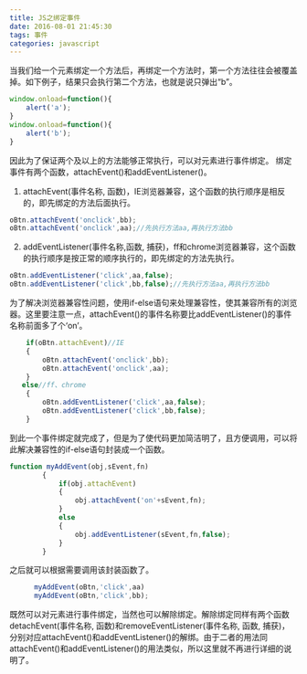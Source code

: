 ```yaml
---
title: JS之绑定事件
date: 2016-08-01 21:45:30
tags: 事件
categories: javascript
---
```

当我们给一个元素绑定一个方法后，再绑定一个方法时，第一个方法往往会被覆盖掉。如下例子，结果只会执行第二个方法，也就是说只弹出“b”。
``` javascript
window.onload=function(){
    alert('a');
}
window.onload=function(){
    alert('b');
}
```
因此为了保证两个及以上的方法能够正常执行，可以对元素进行事件绑定。
绑定事件有两个函数，attachEvent()和addEventListener()。
1. attachEvent(事件名称, 函数)，IE浏览器兼容，这个函数的执行顺序是相反的，即先绑定的方法后面执行。
``` javascript
oBtn.attachEvent('onclick',bb);
oBtn.attachEvent('onclick',aa);//先执行方法aa,再执行方法bb
```
2. addEventListener(事件名称,函数, 捕获)，ff和chrome浏览器兼容，这个函数的执行顺序是按正常的顺序执行的，即先绑定的方法先执行。
``` javascript
oBtn.addEventListener('click',aa,false);
oBtn.addEventListener('click',bb,false);//先执行方法aa,再执行方法bb
```
为了解决浏览器兼容性问题，使用if-else语句来处理兼容性，使其兼容所有的浏览器。这里要注意一点，attachEvent()的事件名称要比addEventListener()的事件名称前面多了个‘on’。
``` javascript
    if(oBtn.attachEvent)//IE
    {
        oBtn.attachEvent('onclick',bb);
        oBtn.attachEvent('onclick',aa);
    }
   else//ff、chrome
    {
        oBtn.addEventListener('click',aa,false);
        oBtn.addEventListener('click',bb,false);
    }
```
到此一个事件绑定就完成了，但是为了使代码更加简洁明了，且方便调用，可以将此解决兼容性的if-else语句封装成一个函数。
``` javascript
function myAddEvent(obj,sEvent,fn)
        {
            if(obj.attachEvent)
            {
                obj.attachEvent('on'+sEvent,fn);
            }
            else
            {
                obj.addEventListener(sEvent,fn,false);
            }
        }
```
之后就可以根据需要调用该封装函数了。
``` javascript
      myAddEvent(oBtn,'click',aa)
      myAddEvent(oBtn,'click',bb);
```
既然可以对元素进行事件绑定，当然也可以解除绑定。解除绑定同样有两个函数detachEvent(事件名称, 函数)和removeEventListener(事件名称, 函数, 捕获)，分别对应attachEvent()和addEventListener()的解绑。由于二者的用法同attachEvent()和addEventListener()的用法类似，所以这里就不再进行详细的说明了。